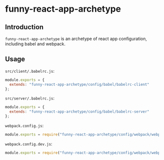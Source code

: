 # funny-react-app-archetype

## Introduction

`funny-react-app-archetype` is an archetype of react app configuration, including babel and webpack.

## Usage

`src/client/.babelrc.js`:

```js
module.exports = {
  extends: "funny-react-app-archetype/config/babel/babelrc-client"
};
```

`src/server/.babelrc.js`:

```js
module.exports = {
  extends: "funny-react-app-archetype/config/babel/babelrc-server"
};
```

`webpack.config.js`:
```js
module.exports = require("funny-react-app-archetype/config/webpack/webpack.config");
```

`webpack.config.dev.js`:
```js
module.exports = require("funny-react-app-archetype/config/webpack/webpack.config.dev");
```